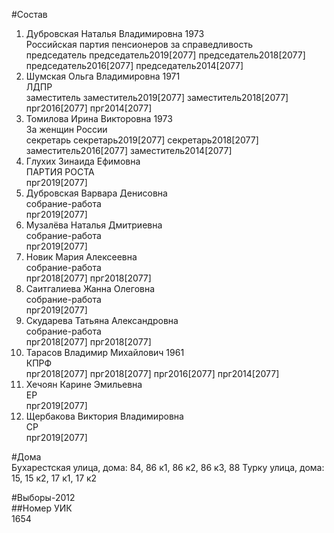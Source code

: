 #Состав  
1. Дубровская Наталья Владимировна 1973  
    Российская партия пенсионеров за справедливость  
    председатель председатель2019[2077] председатель2018[2077] председатель2016[2077] председатель2014[2077]  
2. Шумская Ольга Владимировна 1971  
    ЛДПР  
    заместитель заместитель2019[2077] заместитель2018[2077] прг2016[2077] прг2014[2077]  
3. Томилова Ирина Викторовна 1973  
    За женщин России  
    секретарь секретарь2019[2077] секретарь2018[2077] заместитель2016[2077] заместитель2014[2077]  
4. Глухих Зинаида Ефимовна  
    ПАРТИЯ РОСТА  
    прг2019[2077]  
5. Дубровская Варвара Денисовна  
    собрание-работа  
    прг2019[2077]  
6. Музалёва Наталья Дмитриевна  
    собрание-работа  
    прг2019[2077]  
7. Новик Мария Алексеевна  
    собрание-работа  
    прг2018[2077] прг2018[2077]  
8. Саитгалиева Жанна Олеговна  
    собрание-работа  
    прг2019[2077]  
9. Скударева Татьяна Александровна  
    собрание-работа  
    прг2018[2077] прг2018[2077]  
10. Тарасов Владимир Михайлович 1961  
    КПРФ  
    прг2018[2077] прг2018[2077] прг2016[2077] прг2014[2077]  
11. Хечоян Карине Эмильевна  
    ЕР  
    прг2019[2077]  
12. Щербакова Виктория Владимировна  
    СР  
    прг2019[2077]  
  
#Дома  
Бухарестская улица, дома: 84, 86 к1, 86 к2, 86 к3, 88 Турку улица, дома: 15, 15 к2, 17 к1, 17 к2  
  
#Выборы-2012  
##Номер УИК  
1654  
